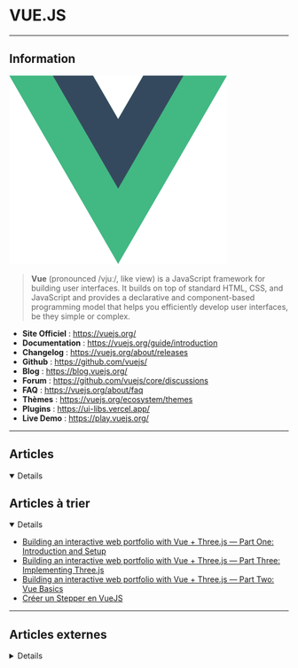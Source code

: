 # VUE.JS
----

## <i class="fa-solid fa-hashtag"></i> Information

![Logo](../../_media/developpement/javascript/vuejs_logo.svg ':size=250 :no-zoom')


> <i class="fa-solid fa-quote-left"></i> **Vue** (pronounced /vjuː/, like view) is a JavaScript framework for building user interfaces. It builds on top of standard HTML, CSS, and JavaScript and provides a declarative and component-based programming model that helps you efficiently develop user interfaces, be they simple or complex. <i class="fa-solid fa-quote-left fa-rotate-180"></i>


- <i class="fa-solid fa-globe"></i> **Site Officiel** : https://vuejs.org/
- <i class="fa-solid fa-book"></i> **Documentation** : https://vuejs.org/guide/introduction
- <i class="fa-solid fa-file-circle-question"></i> **Changelog** : https://vuejs.org/about/releases
- <i class="fa-brands fa-github"></i> **Github** : https://github.com/vuejs/
- <i class="fab fa-blogger-b"></i> **Blog** : https://blog.vuejs.org/
- <i class="fas fa-comments"></i> **Forum** : https://github.com/vuejs/core/discussions
- <i class="far fa-question-circle"></i> **FAQ** : https://vuejs.org/about/faq
- <i class="far fa-calendar-alt"></i> **Thèmes** : https://vuejs.org/ecosystem/themes
- <i class="fas fa-tools"></i> **Plugins** : https://ui-libs.vercel.app/
- <i class="far fa-calendar-alt"></i> **Live Demo** : https://play.vuejs.org/

---

## <i class="fa-regular fa-newspaper"></i> Articles

<details open>

</details>

## <i class="fa-solid fa-glasses"></i> Articles à trier

<details open>

- [Building an interactive web portfolio with Vue + Three.js — Part One: Introduction and Setup](atrier/dev/vuejs/vuejs_002.md)
- [Building an interactive web portfolio with Vue + Three.js — Part Three: Implementing Three.js](atrier/dev/vuejs/vuejs_001.md)
- [Building an interactive web portfolio with Vue + Three.js — Part Two: Vue Basics](atrier/dev/vuejs/vuejs_003.md)
- [Créer un Stepper en VueJS](atrier/dev/vuejs/vuejs_004.md)

</details>

---

## <i class="fa-solid fa-glasses"></i> Articles externes

<details>

- [Building Mobile Apps With Capacitor And Vue.js](https://medium.com/@smashingmag/building-mobile-apps-with-capacitor-and-vue-js-944b22ec4780)
- [Top 10 Vue UI Framework You Did not Know as Frond End Developer](https://jay315.medium.com/top-10-vue-ui-framework-you-did-not-know-as-frond-end-developer-cece140a6c76)
- [7 Most Starred Vue.js Libraries You Should Know](https://javascript.plainenglish.io/7-most-starred-vue-js-libraries-you-should-know-dcd2ef801847)
- [Vue timer hook ](https://github.com/riderx/vue-timer-hook)
- [Let’s Make a Vue-Powered Monthly Calendar](https://css-tricks.com/lets-make-a-vue-powered-monthly-calendar/)
- [Start Serving Optimized Images in Vue](https://css-tricks.com/start-serving-optimized-images-in-vue/)
- [How To Use Built-In and Custom Directives in Vue.js](https://www.digitalocean.com/community/tutorials/how-to-use-built-in-and-custom-directives-in-vue-js)
- [How To Create User Interactions with Events in Vue](https://www.digitalocean.com/community/tutorials/how-to-create-user-interactions-with-events-in-vue)
- [Quick LocalStorage Usage in Vue](https://css-tricks.com/quick-localstorage-usage-in-vue/)
- [Happier HTML5 form validation in Vue](https://daverupert.com/2020/11/happier-html5-form-validation-in-vue/)
- [Dynamically Switching From One HTML Element to Another in Vue](https://css-tricks.com/dynamically-switching-from-one-html-element-to-another-in-vue/)
- [Lazy Load Routes in Vue with webpack Dynamic Comments](https://css-tricks.com/lazy-load-routes-in-vue-with-webpack-dynamic-comments/)
- [Useful Tools In Vue.js Web Development](https://www.smashingmagazine.com/2020/10/useful-tools-vue-javascript-web-development/)
- [Authentication In Vue.js](https://www.smashingmagazine.com/2020/10/authentication-in-vue-js/)
- [Testing Vue Applications With The Vue Testing Library](https://www.smashingmagazine.com/2020/11/vue-applications-vue-testing-library/)
- [Reactivity In Vue](https://www.smashingmagazine.com/2021/03/reactivity-in-vue/)
- [Vue.js Click Events](https://linuxhint.com/vue-js-click-events/)
- [Vue.js Router](https://linuxhint.com/install-vue-router/)
- [Vue.js Emit Custom Events](https://linuxhint.com/vue-js-emit-custom-events/)
- [What is Vue.js, and Why is it Cool?](https://linuxhint.com/about_vue_js/)
- [Vue.js Conditional Rendering](https://linuxhint.com/vue-js-conditional-rendering/)
- [Vue.js Change Style](https://linuxhint.com/vue-js-change-style/)
- [Vue Computed with Parameter](https://linuxhint.com/vue-computed-with-parameter/)
- [Vue Computed Property not updating; Troubleshooting Steps](https://linuxhint.com/troubleshoot-vue-computed-property-not-updating/)
- [Vue Computed Deep Structures](https://linuxhint.com/vue-computed-deep-structures/)
- [What is a Vue Directive, and how to use it?](https://linuxhint.com/use-vue-directive/)
- [Vue Watch to make Dynamic Interaction](https://linuxhint.com/make-dynamic-interaction-vue-watch/)
- [How to Use Bootstrap with Vue.js](https://linuxhint.com/install-use-bootstrap-with-vue-js/)
- [How to Create Components in Vue CLI](https://linuxhint.com/create-components-vue-cli/)
- [How Do You Use Material Designs in Vue.js?](https://linuxhint.com/use-material-designs-vue-js/)
- [Vue 3: La mise à jour tant attendue du Framework progressif JavaScript](https://practicalprogramming.fr/vue-3)
- [VueJS 3 : toutes les nouveautés !](https://www.web-id.fr/blog/vuejs-3-toutes-les-nouveautes)
- [Améliorez vos cartes interactives avec Vuejs et Leaflet](https://www.nicolaskempf.fr/ameliorez-vos-cartes-interactives-avec-vuejs-et-leaflet/)
- [How To Build a Shopping Cart with Vue 3 and Vuex](https://www.digitalocean.com/community/tutorials/how-to-build-a-shopping-cart-with-vue-3-and-vuex)
- [How To Use Vue.js Environment Modes with a Node.js Mock Data Layer](https://www.digitalocean.com/community/tutorials/how-to-use-vue-js-environment-modes-with-a-node-js-mock-data-layer)
- [7 Vue Patterns That You Should Be Using More Often](https://medium.com/js-dojo/7-vue-patterns-that-you-should-be-using-more-often-b13cde4d2ae6)
- [How To Navigate Between Views with Vue Router](https://www.digitalocean.com/community/tutorials/how-to-navigate-between-views-with-vue-router)
- [How To Create Reusable Blocks of Code with Vue Single-File Components](https://www.digitalocean.com/community/tutorials/how-to-create-reusable-blocks-of-code-with-vue-single-file-components)
- [How To Generate a Vue.js Single Page App With the Vue CLI](https://www.digitalocean.com/community/tutorials/how-to-generate-a-vue-js-single-page-app-with-vue-create)
- [Comprendre les hooks de cycle de vie Vue.js](https://www.digitalocean.com/community/tutorials/vuejs-component-lifecycle-fr)
- [Using v-model for Two-Way Binding in Vue.js](https://www.digitalocean.com/community/tutorials/vuejs-v-model-two-way-binding)
- [Handling Authentication In Vue Using Vuex](https://www.digitalocean.com/community/tutorials/handling-authentication-in-vue-using-vuex)
- [How to Handle File Uploads in Vue 2](https://www.digitalocean.com/community/tutorials/how-to-handle-file-uploads-in-vue-2)
- [Vue JS Application Without Build](https://dzone.com/articles/vue-js-application-without-build)
- [A Font-Like SVG Icon System for Vue](https://css-tricks.com/a-font-like-svg-icon-system-for-vue/)
- [Top 5 Gantt Chart Libraries for Vue.js](https://dzone.com/articles/top-5-gantt-chart-libraries-for-vuejs)
- [An Explanation of How the Intersection Observer Watches](https://css-tricks.com/browser-engine-diversity/)
- [An Early Look at the Vue 3 Composition API in the Wild](https://css-tricks.com/an-early-look-at-the-vue-3-composition-api-in-the-wild/)
- [Comprendre VueJS en 5 minutes](https://www.jesuisundev.com/comprendre-vuejs-en-5-minutes/)
- [Booster votre application Vue.js avec TypeScript](https://blog.engineering.publicissapient.fr/2020/06/10/booster-votre-application-vue-js-avec-typescript/)
- [Filtering Lists Dynamically With Vue on the Server Side is Easier Than You’d Think](https://css-tricks.com/filtering-lists-dynamically-with-vue-on-the-server-side-is-easier-than-youd-think/)
- [Tackling Authentication With Vue Using RESTful APIs](https://css-tricks.com/tackling-authentication-with-vue-using-restful-apis/)
- [Vue Composition API](https://www.grafikart.fr/tutoriels/vue-3-composition-api-1209)
- [When to ''Unstub'' a Component in a Vue.js Unit Test](https://dzone.com/articles/when-to-quotunstubquot-a-component-in-a-vuejs-unit)
- [Validation Forms in Vue.js Apps Using Vuelidate library](https://dzone.com/articles/validation-forms-in-vuejs-apps-using-vuelidate-lib)
- [A Practical Use Case for Vue Render Functions: Building a Design System Typography Grid](https://css-tricks.com/a-practical-use-case-for-vue-render-functions-building-a-design-system-typography-grid/)
- [Protecting Vue Routes with Navigation Guards](https://css-tricks.com/protecting-vue-routes-with-navigation-guards/)
- [Vue.js Tutorial: Vue.js Development with Storybook and Applitools](https://dzone.com/articles/how-to-vuejs-development-with-storybook-and-applit)
- [Form Validation in Under an Hour with Vuelidate](https://css-tricks.com/form-validation-in-under-an-hour-with-vuelidate/)
- [Creating a Reusable Pagination Component in Vue](https://css-tricks.com/creating-a-reusable-pagination-component-in-vue/)
- [Writing Animations That Bring Your Site to Life](https://css-tricks.com/writing-animations-that-bring-your-site-to-life/)
- [What Hooks Mean for Vue](https://css-tricks.com/what-hooks-mean-for-vue/)
- [Can a Vue Template Have Multiple Root Nodes (Fragments)?](https://dzone.com/articles/can-a-vue-template-have-multiple-root-nodes-fragme)
- [5 Most Requested Features for Vue.js in 2018](https://dzone.com/articles/5-most-requested-features-for-vuejs-in-2018)
- [Generating Awesome Slideshows Using JavaScript and Vue.js](https://dzone.com/articles/generating-awesome-slideshows-using-js-and-vue)
- [Storing and Using the Last Known Route in Vue](https://css-tricks.com/storing-and-using-the-last-known-route-in-vue/)
- [Building An Interactive Infographic With Vue.js](https://www.smashingmagazine.com/2018/11/interactive-infographic-vue-js/)
- [Code Splitting With Vue.js and Webpack](https://dzone.com/articles/code-splitting-with-vuejs-and-webpack)
- [4 Things Vue.js Got Right](https://dzone.com/articles/4-things-vuejs-got-right)
- [How to Use Vue.js and Axios to Display Data from an API](https://www.digitalocean.com/community/tutorials/how-to-use-vue-js-and-axios-to-display-data-from-an-api)
- [Vuebnb: A Full-Stack Vue.js and Laravel App](https://dzone.com/articles/vuebnb-a-full-stack-vuejs-and-laravel-app)
- [Build a Cryptocurrency Comparison Site With Vue.js](https://dzone.com/articles/build-a-cryptocurrency-comparison-site-with-vuejs)
- [Extending Vue.js Components](https://dzone.com/articles/extending-vuejs-components)
- [Vue.js and NativeScript in One Minute](https://dzone.com/articles/vuejs-and-nativescript-in-one-minute)
- [Switching From React to Vue.js](https://dzone.com/articles/switching-from-react-to-vuejs)
- [How to (Safely) Use a jQuery Plugin With Vue.js](https://dzone.com/articles/how-to-safely-use-a-jquery-plugin-with-vuejs)
- [Replacing jQuery With Vue.js: No Build Step Necessary](https://www.smashingmagazine.com/2018/02/jquery-vue-javascript/)
- [An Example of Ajax Searching with Vue.js](https://www.raymondcamden.com/2018/03/01/an-example-of-ajax-searching-with-vuejs/)
- [Building a Serverless CMS Powered by Vue.js](https://css-tricks.com/building-serverless-cms-powered-vue-js/)
- [Creating Vue.js Component Instances Programmatically](https://css-tricks.com/creating-vue-js-component-instances-programmatically/)
- [Creating a Vue.js Serverless Checkout Form: Configure the Checkout Component](https://css-tricks.com/creating-vue-js-serverless-checkout-part-four/)
- [Creating a Vue.js Serverless Checkout Form: Application and Checkout Component](https://css-tricks.com/creating-vue-js-serverless-checkout-part-three/)
- [Creating a Vue.js Serverless Checkout Form: Stripe Function and Hosting](https://css-tricks.com/creating-vue-js-serverless-checkout-part-two/)
- [How to Create an Accessible Autocomplete Component with Vue.js](https://alligator.io/vuejs/vue-a11y-autocomplete/)
- [Building a Modal Component with Vue.js](https://alligator.io/vuejs/vue-modal-component/)
- [Creating Vue.js Transitions & Animations](https://css-tricks.com/creating-vue-js-transitions-animations/)
- [4 Awesome Things You Can Do With the Vue.js CLI](https://dzone.com/articles/4-awesome-things-you-can-do-with-the-vuejs-cli)
- [Let's be friends: A New Vue for NativeScript - Webinar Edition](https://dzone.com/articles/a-new-vue-for-nativescript-webinar-edition)
- [Rethinking Web-Based Device Management](https://dzone.com/articles/new-ideas-for-embedding-a-web-server-in-a-device)
- [Tests unitaires en Vue.js avec vue-test-utils et Jest](https://blog.octo.com/tests-unitaires-en-vue-js-avec-vue-test-utils-et-jest/)
- [Build Secure User Management With Vue.js, Node, and Okta](https://dzone.com/articles/build-secure-user-management-with-vuejs-node-and-okta)
- [A Vue.js App Using Axios With Vuex](https://www.thepolyglotdeveloper.com/2018/04/vuejs-app-using-axios-vuex/)
- [Building PWAs with Vue.js](https://www.telerik.com/blogs/building-pwas-with-vuejs)
- [4 Awesome Things You Can Do with the Vue.js CLI](https://www.telerik.com/blogs/4-awesome-things-you-can-do-with-the-vuejs-cli)
- [Native-Like Animations for Page Transitions on the Web](https://css-tricks.com/native-like-animations-for-page-transitions-on-the-web/)
- [List Rendering and Vue’s v-for Directive](https://css-tricks.com/list-rendering-and-vues-v-for-directive/)
- [Methods, Computed, and Watchers in Vue.js](https://css-tricks.com/methods-computed-and-watchers-in-vue-js/)
- [Building a RSS Viewer With Vue: Part 2](https://css-tricks.com/building-a-rss-viewer-with-vue-part-2/)
- [Building a RSS Viewer With Vue: Part 1](https://css-tricks.com/building-a-rss-viewer-with-vue-part-1/)
- [What does the ‘h’ stand for in Vue’s render method?](https://css-tricks.com/what-does-the-h-stand-for-in-vues-render-method/)
- https://github.com/f/vue-wait
- [Building your first Vue.js 2 Web application](https://hub.packtpub.com/building-first-vue-js-web-application/)
- [Building a real-time dashboard with Meteor and Vue.js](https://hub.packtpub.com/building-a-real-time-dashboard-with-meteor-and-vue-js/)
- [Testing Single Page Applications (SPAs) using Vue.js developer tools](https://hub.packtpub.com/testing-single-page-apps-spas-vue-js-dev-tools/)
- [Hello Vue: A Quick Tutorial on Getting Started With Vue](https://dzone.com/articles/hello-vue-a-quick-tutorial-on-getting-started-with)
- [Vue.js 2.0 : petit tutoriel (volume 1)](http://blog.ippon.fr/2017/04/24/vue-js-2-0-petit-tutoriel-volume-1/)
- [Vue.js 2.0 : petit tutoriel (volume 2)](http://blog.ippon.fr/2017/05/02/vue-js-2-0-petit-tutoriel-volume-2/)
- [Vue.js 2.0 : petit tutoriel (volume 3)](http://blog.ippon.fr/2017/05/09/vue-js-2-0-petit-tutoriel-volume-3/)
- [Vue.js 2.0 : petit tutoriel (volume 4)](http://blog.ippon.fr/2017/05/29/vue-js-2-0-petit-tutoriel-volume-4/)
- [Vue.js 2.0 : petit tutoriel (volume 5)](http://blog.ippon.fr/2017/07/24/vue-js-2-0-petit-tutoriel-volume-5/)
- [VueJS & Typescript](https://www.grafikart.fr/formations/webpack/vuejs-typescript) (video)
- [Sélecteur de périodes](https://www.grafikart.fr/tutoriels/vuejs/rangepicker-date-vuejs-961) (video)
- [Vue CLI 3](http://blog.ippon.fr/2018/09/07/vue-cli-3/)
- [Testez unitairement votre application Vue.js avec Jest](https://www.synbioz.com/blog/testez_unitairement_application_vuejs_jest)
- [Rendering avancé avec Vue.js](https://www.synbioz.com/blog/rendering_avance_avec_vuejs)
- [Introduction à Vue.js, partie 3 — du POC à l'état de l'art](https://www.synbioz.com/blog/introduction_a_vuejs_3_du_poc_a_letat_de_lart)
- [Introduction à Vue.js, partie 2 — vidéos et composants](https://www.synbioz.com/blog/introduction_a_vuejs_2_videos_et_composants)
- [Introduction à Vue.js — construisons une Memebox](https://www.synbioz.com/blog/introduction_a_vuejs_construisons_une_memebox)
- [Swipeable card stack using Vue.js and interact.js](https://css-tricks.com/swipeable-card-stack-using-vue-js-and-interact-js/)
- [Building a Donut Chart with Vue and SVG](https://css-tricks.com/building-a-donut-chart-with-vue-and-svg/)
- [Learning Vue in 2019 with Anthony Gore’s developer knowledge map](https://hub.packtpub.com/learning-vue-in-2019-with-anthony-gores-developer-knowledge-map/)

</details>
